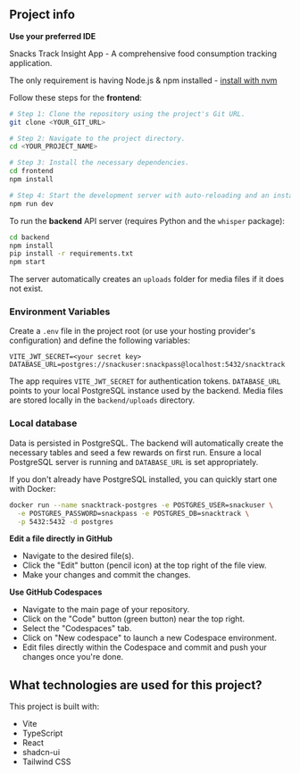 

## Project info

**Use your preferred IDE**

Snacks Track Insight App - A comprehensive food consumption tracking application.

The only requirement is having Node.js & npm installed - [install with nvm](https://github.com/nvm-sh/nvm#installing-and-updating)

Follow these steps for the **frontend**:

```sh
# Step 1: Clone the repository using the project's Git URL.
git clone <YOUR_GIT_URL>

# Step 2: Navigate to the project directory.
cd <YOUR_PROJECT_NAME>

# Step 3: Install the necessary dependencies.
cd frontend
npm install

# Step 4: Start the development server with auto-reloading and an instant preview.
npm run dev
```

To run the **backend** API server (requires Python and the `whisper` package):

```sh
cd backend
npm install
pip install -r requirements.txt
npm start
```

The server automatically creates an `uploads` folder for media files if it does not exist.

### Environment Variables

Create a `.env` file in the project root (or use your hosting provider's configuration) and define the following variables:

```
VITE_JWT_SECRET=<your secret key>
DATABASE_URL=postgres://snackuser:snackpass@localhost:5432/snacktrack
```

The app requires `VITE_JWT_SECRET` for authentication tokens. `DATABASE_URL` points to your local PostgreSQL instance used by the backend. Media files are stored locally in the `backend/uploads` directory.

### Local database

Data is persisted in PostgreSQL. The backend will automatically create the necessary tables and seed a few rewards on first run. Ensure a local PostgreSQL server is running and `DATABASE_URL` is set appropriately.

If you don't already have PostgreSQL installed, you can quickly start one with Docker:

```sh
docker run --name snacktrack-postgres -e POSTGRES_USER=snackuser \
  -e POSTGRES_PASSWORD=snackpass -e POSTGRES_DB=snacktrack \
  -p 5432:5432 -d postgres
```

**Edit a file directly in GitHub**

- Navigate to the desired file(s).
- Click the "Edit" button (pencil icon) at the top right of the file view.
- Make your changes and commit the changes.

**Use GitHub Codespaces**

- Navigate to the main page of your repository.
- Click on the "Code" button (green button) near the top right.
- Select the "Codespaces" tab.
- Click on "New codespace" to launch a new Codespace environment.
- Edit files directly within the Codespace and commit and push your changes once you're done.

## What technologies are used for this project?

This project is built with:

- Vite
- TypeScript
- React
- shadcn-ui
- Tailwind CSS


